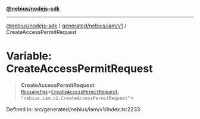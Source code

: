 [**@nebius/nodejs-sdk**](../../../../../README.md)

---

[@nebius/nodejs-sdk](../../../../../README.md) / [generated/nebius/iam/v1](../README.md) / CreateAccessPermitRequest

# Variable: CreateAccessPermitRequest

> **CreateAccessPermitRequest**: [`MessageFns`](../../../../../runtime/protos/core/interfaces/MessageFns.md)\<[`CreateAccessPermitRequest`](../interfaces/CreateAccessPermitRequest.md), `"nebius.iam.v1.CreateAccessPermitRequest"`\>

Defined in: src/generated/nebius/iam/v1/index.ts:2233

